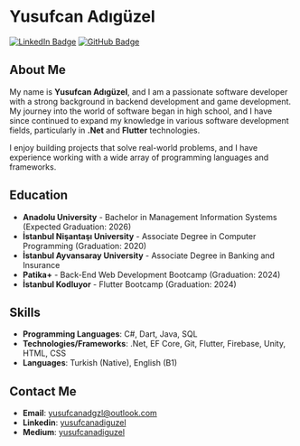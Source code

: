 # Yusufcan Adıgüzel

[![LinkedIn Badge](https://img.shields.io/badge/LinkedIn-Profile-blue)](https://www.linkedin.com/in/yusufcanadiguzel/) 
[![GitHub Badge](https://img.shields.io/badge/GitHub-yusufcanadiguzel-black)](https://github.com/yusufcanadiguzel)

## About Me
My name is **Yusufcan Adıgüzel**, and I am a passionate software developer with a strong background in backend development and game development. My journey into the world of software began in high school, and I have since continued to expand my knowledge in various software development fields, particularly in **.Net** and **Flutter** technologies.

I enjoy building projects that solve real-world problems, and I have experience working with a wide array of programming languages and frameworks.

## Education
- **Anadolu University** - Bachelor in Management Information Systems (Expected Graduation: 2026)
- **İstanbul Nişantaşı University** - Associate Degree in Computer Programming (Graduation: 2020)
- **İstanbul Ayvansaray University** - Associate Degree in Banking and Insurance
- **Patika+** - Back-End Web Development Bootcamp (Graduation: 2024)
- **İstanbul Kodluyor** - Flutter Bootcamp (Graduation: 2024)

## Skills
- **Programming Languages**: C#, Dart, Java, SQL
- **Technologies/Frameworks**: .Net, EF Core, Git, Flutter, Firebase, Unity, HTML, CSS
- **Languages**: Turkish (Native), English (B1)

## Contact Me
- **Email**: yusufcanadgzl@outlook.com
- **Linkedin**: [yusufcanadiguzel](https://www.linkedin.com/in/yusufcanadiguzel/)
- **Medium**: [yusufcanadiguzel](https://medium.com/@yusufcanadiguzel)
